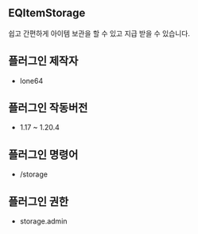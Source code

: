 ## EQItemStorage
쉽고 간편하게 아이템 보관을 할 수 있고 지급 받을 수 있습니다.

## 플러그인 제작자
- lone64

## 플러그인 작동버전
- 1.17 ~ 1.20.4

## 플러그인 명령어
- /storage

## 플러그인 권한
- storage.admin
